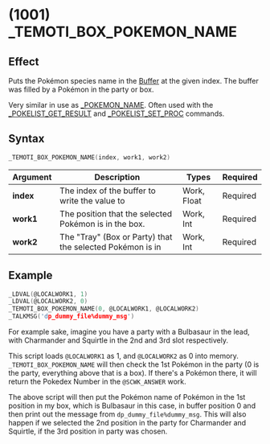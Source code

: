 # (1001) _TEMOTI_BOX_POKEMON_NAME

## Effect

Puts the Pokémon species name in the [Buffer](../../introduction.md#text-output-buffer) at the given index. The buffer was filled by a Pokémon in the party or box.

Very similar in use as [_POKEMON_NAME](./309-pokemon-name.md). Often used with the [_POKELIST_GET_RESULT](./267-pokelist-get-result.md) and [_POKELIST_SET_PROC](./264-pokelist-set-proc.md) commands. 

## Syntax

```c
_TEMOTI_BOX_POKEMON_NAME(index, work1, work2)
```

| Argument | Description | Types | Required |
| - | - | - | - |
| **index** | The index of the buffer to write the value to | Work, Float | Required |
| **work1** | The position that the selected Pokémon is in the box. | Work, Int | Required |
| **work2** | The "Tray" (Box or Party) that the selected Pokémon is in | Work, Int | Required |

## Example

```c
_LDVAL(@LOCALWORK1, 1)
_LDVAL(@LOCALWORK2, 0)
_TEMOTI_BOX_POKEMON_NAME(0, @LOCALWORK1, @LOCALWORK2)
_TALKMSG('dp_dummy_file%dummy_msg')
```

For example sake, imagine you have a party with a Bulbasaur in the lead, with Charmander and Squirtle in the 2nd and 3rd slot respectively.

This script loads `@LOCALWORK1` as 1, and `@LOCALWORK2` as 0 into memory. `_TEMOTI_BOX_POKEMON_NAME` will then check the 1st Pokémon in the party (0 is the party, everything above that is a box). If there's a Pokémon there, it will return the Pokedex Number in the `@SCWK_ANSWER` work.

The above script will then put the Pokémon name of Pokémon in the 1st position in my box, which is Bulbasaur in this case, in buffer position 0 and then print out the message from `dp_dummy_file%dummy_msg`. This will also happen if we selected the 2nd position in the party for Charmander and Squirtle, if the 3rd position in party was chosen.
